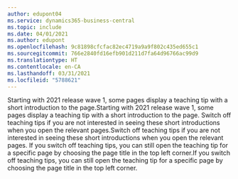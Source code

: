 ```yaml
---
author: edupont04
ms.service: dynamics365-business-central
ms.topic: include
ms.date: 04/01/2021
ms.author: edupont
ms.openlocfilehash: 9c81898cfcfac82ec4719a9a9f802c435ed655c1
ms.sourcegitcommit: 766e2840fd16efb901d211d7fa64d96766ac99d9
ms.translationtype: HT
ms.contentlocale: en-CA
ms.lasthandoff: 03/31/2021
ms.locfileid: "5788621"
---
```

<span data-ttu-id="724a2-101">Starting with 2021 release wave 1, some pages display a teaching tip with a short introduction to the page.</span><span class="sxs-lookup"><span data-stu-id="724a2-101">Starting with 2021 release wave 1, some pages display a teaching tip with a short introduction to the page.</span></span> <span data-ttu-id="724a2-102">Switch off teaching tips if you are not interested in seeing these short introductions when you open the relevant pages.</span><span class="sxs-lookup"><span data-stu-id="724a2-102">Switch off teaching tips if you are not interested in seeing these short introductions when you open the relevant pages.</span></span> <span data-ttu-id="724a2-103">If you switch off teaching tips, you can still open the teaching tip for a specific page by choosing the page title in the top left corner.</span><span class="sxs-lookup"><span data-stu-id="724a2-103">If you switch off teaching tips, you can still open the teaching tip for a specific page by choosing the page title in the top left corner.</span></span>  
